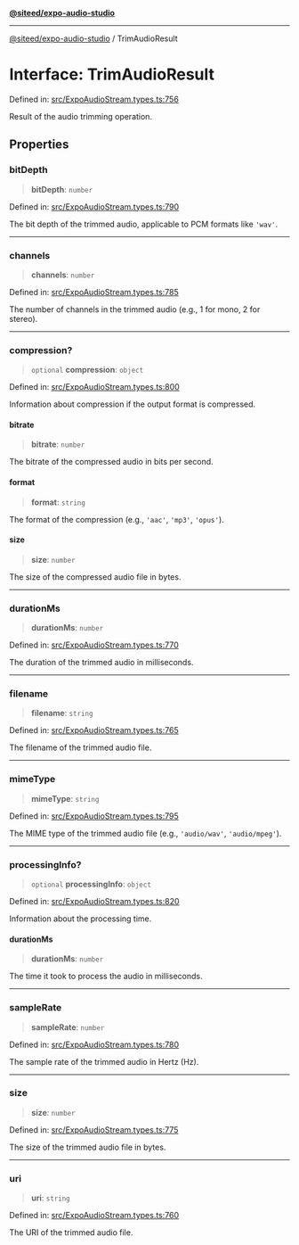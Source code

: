 [**@siteed/expo-audio-studio**](../README.md)

***

[@siteed/expo-audio-studio](../README.md) / TrimAudioResult

# Interface: TrimAudioResult

Defined in: [src/ExpoAudioStream.types.ts:756](https://github.com/deeeed/expo-audio-stream/blob/cbd4a23f12073e71995f65e1ad122e720eefa920/packages/expo-audio-studio/src/ExpoAudioStream.types.ts#L756)

Result of the audio trimming operation.

## Properties

### bitDepth

> **bitDepth**: `number`

Defined in: [src/ExpoAudioStream.types.ts:790](https://github.com/deeeed/expo-audio-stream/blob/cbd4a23f12073e71995f65e1ad122e720eefa920/packages/expo-audio-studio/src/ExpoAudioStream.types.ts#L790)

The bit depth of the trimmed audio, applicable to PCM formats like `'wav'`.

***

### channels

> **channels**: `number`

Defined in: [src/ExpoAudioStream.types.ts:785](https://github.com/deeeed/expo-audio-stream/blob/cbd4a23f12073e71995f65e1ad122e720eefa920/packages/expo-audio-studio/src/ExpoAudioStream.types.ts#L785)

The number of channels in the trimmed audio (e.g., 1 for mono, 2 for stereo).

***

### compression?

> `optional` **compression**: `object`

Defined in: [src/ExpoAudioStream.types.ts:800](https://github.com/deeeed/expo-audio-stream/blob/cbd4a23f12073e71995f65e1ad122e720eefa920/packages/expo-audio-studio/src/ExpoAudioStream.types.ts#L800)

Information about compression if the output format is compressed.

#### bitrate

> **bitrate**: `number`

The bitrate of the compressed audio in bits per second.

#### format

> **format**: `string`

The format of the compression (e.g., `'aac'`, `'mp3'`, `'opus'`).

#### size

> **size**: `number`

The size of the compressed audio file in bytes.

***

### durationMs

> **durationMs**: `number`

Defined in: [src/ExpoAudioStream.types.ts:770](https://github.com/deeeed/expo-audio-stream/blob/cbd4a23f12073e71995f65e1ad122e720eefa920/packages/expo-audio-studio/src/ExpoAudioStream.types.ts#L770)

The duration of the trimmed audio in milliseconds.

***

### filename

> **filename**: `string`

Defined in: [src/ExpoAudioStream.types.ts:765](https://github.com/deeeed/expo-audio-stream/blob/cbd4a23f12073e71995f65e1ad122e720eefa920/packages/expo-audio-studio/src/ExpoAudioStream.types.ts#L765)

The filename of the trimmed audio file.

***

### mimeType

> **mimeType**: `string`

Defined in: [src/ExpoAudioStream.types.ts:795](https://github.com/deeeed/expo-audio-stream/blob/cbd4a23f12073e71995f65e1ad122e720eefa920/packages/expo-audio-studio/src/ExpoAudioStream.types.ts#L795)

The MIME type of the trimmed audio file (e.g., `'audio/wav'`, `'audio/mpeg'`).

***

### processingInfo?

> `optional` **processingInfo**: `object`

Defined in: [src/ExpoAudioStream.types.ts:820](https://github.com/deeeed/expo-audio-stream/blob/cbd4a23f12073e71995f65e1ad122e720eefa920/packages/expo-audio-studio/src/ExpoAudioStream.types.ts#L820)

Information about the processing time.

#### durationMs

> **durationMs**: `number`

The time it took to process the audio in milliseconds.

***

### sampleRate

> **sampleRate**: `number`

Defined in: [src/ExpoAudioStream.types.ts:780](https://github.com/deeeed/expo-audio-stream/blob/cbd4a23f12073e71995f65e1ad122e720eefa920/packages/expo-audio-studio/src/ExpoAudioStream.types.ts#L780)

The sample rate of the trimmed audio in Hertz (Hz).

***

### size

> **size**: `number`

Defined in: [src/ExpoAudioStream.types.ts:775](https://github.com/deeeed/expo-audio-stream/blob/cbd4a23f12073e71995f65e1ad122e720eefa920/packages/expo-audio-studio/src/ExpoAudioStream.types.ts#L775)

The size of the trimmed audio file in bytes.

***

### uri

> **uri**: `string`

Defined in: [src/ExpoAudioStream.types.ts:760](https://github.com/deeeed/expo-audio-stream/blob/cbd4a23f12073e71995f65e1ad122e720eefa920/packages/expo-audio-studio/src/ExpoAudioStream.types.ts#L760)

The URI of the trimmed audio file.
